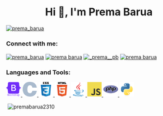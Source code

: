 <h1 align="center">Hi 👋, I'm Prema Barua</h1>
<p align="left"> <a href="https://twitter.com/prema_barua" target="blank"><img src="https://img.shields.io/twitter/follow/prema_barua?logo=twitter&style=for-the-badge" alt="prema_barua" /></a> </p>

<h3 align="left">Connect with me:</h3>
<p align="left">
<a href="https://twitter.com/prema_barua" target="blank"><img align="center" src="https://cdn.jsdelivr.net/npm/simple-icons@3.0.1/icons/twitter.svg" alt="prema_barua" height="30" width="40" /></a>
<a href="https://linkedin.com/in/prema barua" target="blank"><img align="center" src="https://cdn.jsdelivr.net/npm/simple-icons@3.0.1/icons/linkedin.svg" alt="prema barua" height="30" width="40" /></a>
<a href="https://instagram.com/_prema__pb" target="blank"><img align="center" src="https://cdn.jsdelivr.net/npm/simple-icons@3.0.1/icons/instagram.svg" alt="_prema__pb" height="30" width="40" /></a>
<a href="https://www.behance.net/prema barua" target="blank"><img align="center" src="https://cdn.jsdelivr.net/npm/simple-icons@3.0.1/icons/behance.svg" alt="prema barua" height="30" width="40" /></a>
</p>

<h3 align="left">Languages and Tools:</h3>
<p align="left"> <a href="https://getbootstrap.com" target="_blank"> <img src="https://raw.githubusercontent.com/devicons/devicon/master/icons/bootstrap/bootstrap-plain-wordmark.svg" alt="bootstrap" width="40" height="40"/> </a> <a href="https://www.cprogramming.com/" target="_blank"> <img src="https://raw.githubusercontent.com/devicons/devicon/master/icons/c/c-original.svg" alt="c" width="40" height="40"/> </a> <a href="https://www.w3schools.com/css/" target="_blank"> <img src="https://raw.githubusercontent.com/devicons/devicon/master/icons/css3/css3-original-wordmark.svg" alt="css3" width="40" height="40"/> </a> <a href="https://www.w3.org/html/" target="_blank"> <img src="https://raw.githubusercontent.com/devicons/devicon/master/icons/html5/html5-original-wordmark.svg" alt="html5" width="40" height="40"/> </a> <a href="https://www.java.com" target="_blank"> <img src="https://raw.githubusercontent.com/devicons/devicon/master/icons/java/java-original.svg" alt="java" width="40" height="40"/> </a> <a href="https://developer.mozilla.org/en-US/docs/Web/JavaScript" target="_blank"> <img src="https://raw.githubusercontent.com/devicons/devicon/master/icons/javascript/javascript-original.svg" alt="javascript" width="40" height="40"/> </a> <a href="https://www.php.net" target="_blank"> <img src="https://raw.githubusercontent.com/devicons/devicon/master/icons/php/php-original.svg" alt="php" width="40" height="40"/> </a> <a href="https://www.python.org" target="_blank"> <img src="https://raw.githubusercontent.com/devicons/devicon/master/icons/python/python-original.svg" alt="python" width="40" height="40"/> </a> </p>

<p>&nbsp;<img align="center" src="https://github-readme-stats.vercel.app/api?username=premabarua2310&show_icons=true&locale=en" alt="premabarua2310" /></p>
